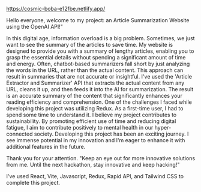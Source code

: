 https://cosmic-boba-e12fbe.netlify.app/


Hello everyone, welcome to my project: an Article Summarization Website using the OpenAI API!"


In this digital age, information overload is a big problem. Sometimes, we just want to see the summary of the articles to save time. 
My website is designed to provide you with a summary of lengthy articles, enabling you to grasp the essential details without spending a significant amount of time and energy.
Often, chatbot-based summarizers fall short by just analyzing the words in the URL, rather than the actual content. This approach can result in summaries that are not accurate or insightful. 
I've used the 'Article Extractor and Summarizer' API that extracts the actual content from any URL, cleans it up, and then feeds it into the AI for summarization.
The result is an accurate summary of the content that significantly enhances your reading efficiency and comprehension.
One of the challenges I faced while developing this project was utilizing Redux. As a first-time user, I had to spend some time to understand it.
I believe my project contributes to sustainability. By promoting efficient use of time and reducing digital fatigue, I aim to contribute positively to mental health in our hyper-connected society.
Developing this project has been an exciting journey. I see immense potential in my innovation and I'm eager to enhance it with additional features in the future.

Thank you for your attention. 
"Keep an eye out for more innovative solutions from me. Until the next hackathon, stay innovative and keep hacking!"

I've used React, Vite, Javascript, Redux, Rapid API, and Tailwind CSS to complete this project.
